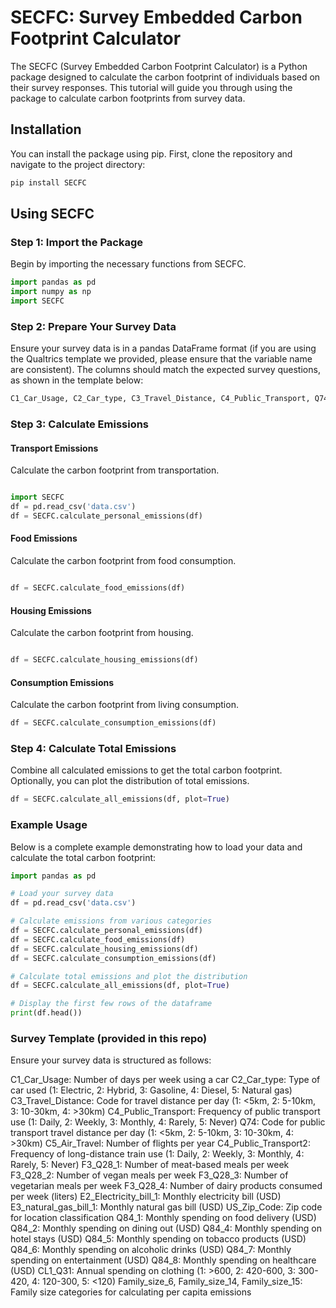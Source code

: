 # SECFC: Survey Embedded Carbon Footprint Calculator

The SECFC (Survey Embedded Carbon Footprint Calculator) is a Python package designed to calculate the carbon footprint of individuals based on their survey responses. This tutorial will guide you through using the package to calculate carbon footprints from survey data.

## Installation

You can install the package using pip. First, clone the repository and navigate to the project directory:

```python
pip install SECFC
```

## Using SECFC
### Step 1: Import the Package
Begin by importing the necessary functions from SECFC.

```python
import pandas as pd
import numpy as np
import SECFC
```

### Step 2: Prepare Your Survey Data
Ensure your survey data is in a pandas DataFrame format (if you are using the Qualtrics template we provided, please ensure that the variable name are consistent). The columns should match the expected survey questions, as shown in the template below:

```python
C1_Car_Usage, C2_Car_type, C3_Travel_Distance, C4_Public_Transport, Q74, C5_Air_Travel, C4_Public_Transport2, F3_Q28_1, F3_Q28_2, F3_Q28_3, F3_Q28_4, E2_Electricity_bill_1, E3_natural_gas_bill_1, US_Zip_Code, Q84_1, Q84_2, Q84_4, Q84_5, Q84_6, Q84_7, Q84_8, CL1_Q31, Family_size_6, Family_size_14, Family_size_15
```

### Step 3: Calculate Emissions
#### Transport Emissions
Calculate the carbon footprint from transportation.

```python

import SECFC
df = pd.read_csv('data.csv')
df = SECFC.calculate_personal_emissions(df)
```

#### Food Emissions
Calculate the carbon footprint from food consumption.

```python

df = SECFC.calculate_food_emissions(df)
```

#### Housing Emissions
Calculate the carbon footprint from housing.

```python

df = SECFC.calculate_housing_emissions(df)

```

#### Consumption Emissions
Calculate the carbon footprint from living consumption.

```python
df = SECFC.calculate_consumption_emissions(df)

```

### Step 4: Calculate Total Emissions

Combine all calculated emissions to get the total carbon footprint. Optionally, you can plot the distribution of total emissions.

```python
df = SECFC.calculate_all_emissions(df, plot=True)
```

### Example Usage
Below is a complete example demonstrating how to load your data and calculate the total carbon footprint:

```python
import pandas as pd

# Load your survey data
df = pd.read_csv('data.csv')

# Calculate emissions from various categories
df = SECFC.calculate_personal_emissions(df)
df = SECFC.calculate_food_emissions(df)
df = SECFC.calculate_housing_emissions(df)
df = SECFC.calculate_consumption_emissions(df)

# Calculate total emissions and plot the distribution
df = SECFC.calculate_all_emissions(df, plot=True)

# Display the first few rows of the dataframe
print(df.head())
```

### Survey Template (provided in this repo)
Ensure your survey data is structured as follows:


C1_Car_Usage: Number of days per week using a car
C2_Car_type: Type of car used (1: Electric, 2: Hybrid, 3: Gasoline, 4: Diesel, 5: Natural gas)
C3_Travel_Distance: Code for travel distance per day (1: <5km, 2: 5-10km, 3: 10-30km, 4: >30km)
C4_Public_Transport: Frequency of public transport use (1: Daily, 2: Weekly, 3: Monthly, 4: Rarely, 5: Never)
Q74: Code for public transport travel distance per day (1: <5km, 2: 5-10km, 3: 10-30km, 4: >30km)
C5_Air_Travel: Number of flights per year
C4_Public_Transport2: Frequency of long-distance train use (1: Daily, 2: Weekly, 3: Monthly, 4: Rarely, 5: Never)
F3_Q28_1: Number of meat-based meals per week
F3_Q28_2: Number of vegan meals per week
F3_Q28_3: Number of vegetarian meals per week
F3_Q28_4: Number of dairy products consumed per week (liters)
E2_Electricity_bill_1: Monthly electricity bill (USD)
E3_natural_gas_bill_1: Monthly natural gas bill (USD)
US_Zip_Code: Zip code for location classification
Q84_1: Monthly spending on food delivery (USD)
Q84_2: Monthly spending on dining out (USD)
Q84_4: Monthly spending on hotel stays (USD)
Q84_5: Monthly spending on tobacco products (USD)
Q84_6: Monthly spending on alcoholic drinks (USD)
Q84_7: Monthly spending on entertainment (USD)
Q84_8: Monthly spending on healthcare (USD)
CL1_Q31: Annual spending on clothing (1: >600, 2: 420-600, 3: 300-420, 4: 120-300, 5: <120)
Family_size_6, Family_size_14, Family_size_15: Family size categories for calculating per capita emissions



